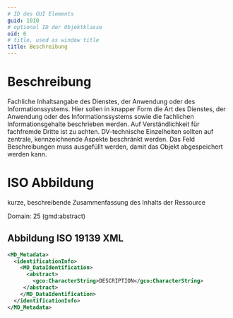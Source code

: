 ```yaml
---
# ID des GUI Elements
guid: 1010
# optional ID der Objektklasse
oid: 6
# title, used as window title
title: Beschreibung
---
```


# Beschreibung

Fachliche Inhaltsangabe des Dienstes, der Anwendung oder des Informationssystems. Hier sollen in knapper Form die Art des Dienstes, der Anwendung oder des Informationssystems sowie die fachlichen Informationsgehalte beschrieben werden. Auf Verständlichkeit für fachfremde Dritte ist zu achten. DV-technische Einzelheiten sollten auf zentrale, kennzeichnende Aspekte beschränkt werden. Das Feld Beschreibungen muss ausgefüllt werden, damit das Objekt abgespeichert werden kann.


# ISO Abbildung

kurze, beschreibende Zusammenfassung des Inhalts der Ressource

Domain: 25 (gmd:abstract)

## Abbildung ISO 19139 XML

```XML
<MD_Metadata>
  <identificationInfo>
    <MD_DataIdentification>
      <abstract>
        <gco:CharacterString>DESCRIPTION</gco:CharacterString>
     </abstract>
    </MD_DataIdentification>
  </identificationInfo>
</MD_Metadata>
```
